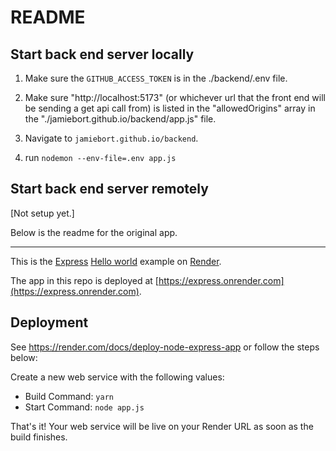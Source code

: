 # README

## Start back end server locally

1. Make sure the `GITHUB_ACCESS_TOKEN` is in the ./backend/.env file.

2. Make sure "http://localhost:5173" (or whichever url that the front end will be sending a get api call from) is listed in the "allowedOrigins" array in the "./jamiebort.github.io/backend/app.js" file.

3. Navigate to `jamiebort.github.io/backend`.

4. run `nodemon --env-file=.env app.js`

## Start back end server remotely

[Not setup yet.]

Below is the readme for the original app.

---

This is the [Express](https://expressjs.com) [Hello world](https://expressjs.com/en/starter/hello-world.html) example on [Render](https://render.com).

The app in this repo is deployed at [https://express.onrender.com](https://express.onrender.com).

## Deployment

See https://render.com/docs/deploy-node-express-app or follow the steps below:

Create a new web service with the following values:

- Build Command: `yarn`
- Start Command: `node app.js`

That's it! Your web service will be live on your Render URL as soon as the build finishes.
